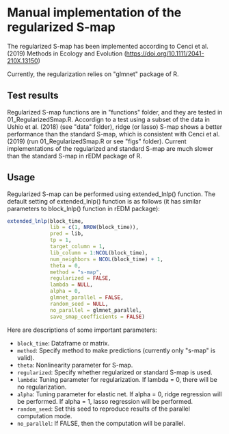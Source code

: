 # Manual implementation of the regularized S-map
The regularized S-map has been implemented according to Cenci et al. (2019) Methods in Ecology and Evolution (https://doi.org/10.1111/2041-210X.13150)

Currently, the regularization relies on "glmnet" package of R.

## Test results
Regularized S-map functions are in "functions" folder, and they are tested in 01_RegularizedSmap.R. Accordign to a test using a subset of the data in Ushio et al. (2018) (see "data" folder), ridge (or lasso) S-map shows a better performance than the standard S-map, which is consistent with Cenci et al. (2019) (run 01_RegularizedSmap.R or see "figs" folder). Current implementations of the regularized and standard S-map are much slower than the standard S-map in rEDM package of R.

## Usage
Regularized S-map can be performed using extended_lnlp() function. The default setting of extended_lnlp() function is as follows (it has similar parameters to block_lnlp() function in rEDM package):

``` r
extended_lnlp(block_time,
              lib = c(1, NROW(block_time)),
              pred = lib,
              tp = 1,
              target_column = 1,
              lib_column = 1:NCOL(block_time),
              num_neighbors = NCOL(block_time) + 1,
              theta = 0,
              method = "s-map",
              regularized = FALSE,
              lambda = NULL,
              alpha = 0,
              glmnet_parallel = FALSE,
              random_seed = NULL,
              no_parallel = glmnet_parallel,
              save_smap_coefficients = FALSE)
```

Here are descriptions of some important parameters:
- `block_time`: Dataframe or matrix.
- `method`: Specify method to make predictions (currently only "s-map" is valid).
- `theta`: Nonlinearity parameter for S-map.
- `regularized`: Specify whether regularized or standard S-map is used.
- `lambda`: Tuning parameter for regularization. If lambda = 0, there will be no regularization.
- `alpha`: Tuning parameter for elastic net. If alpha = 0, ridge regression will be performed. If alpha = 1, lasso regression will be performed.
- `random_seed`: Set this seed to reproduce results of the parallel computation mode.
- `no_parallel`: If FALSE, then the computation will be parallel.
